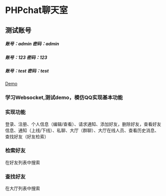 # PHPchat聊天室
## 测试账号
##### 账号：admin 密码：admin
##### 账号：123 密码：123
##### 账号：test 密码：test
[Demo](http://chat.amazing-w.top)
### 学习Websocket,测试demo，模仿QQ实现基本功能
### 实现功能
登录、注册、个人信息（编辑/查看）、请求通知、添加好友，删除好友，查看好友信息、通知（上线/下线）、私聊、大厅（群聊）、大厅在线人员、查看历史消息、查找好友（好友检索）
### 检索好友
在好友列表中搜索
### 查找好友
在大厅列表中搜索
